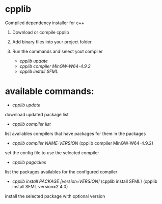# cpplib
Compiled dependency installer for c++

 1. Download or compile cpplib
 2. Add binary files into your project folder
 3. Run the commands and select yout compiler

    * *cpplib update*
    * *cpplib compiler MinGW-W64-4.9.2* 
    * *cpplib install SFML*
    
# available commands:

 * *cpplib update*
 
download updated package list

 
 * *cpplib compiler list*
 
list availables compilers that have packages for them in the packages

 
 * *cpplib compiler NAME-VERSION* (cpplib compiler MinGW-W64-4.9.2)
 
set the config file to use the selected compiler


 * *cpplib pagackes*
 
list the packages availables for the configured compiler


 * *cpplib install PACKAGE \[version=VERSION\]* (cpplib install SFML) (cpplib install SFML version=2.4.0)
 
install the selected package with optional version


